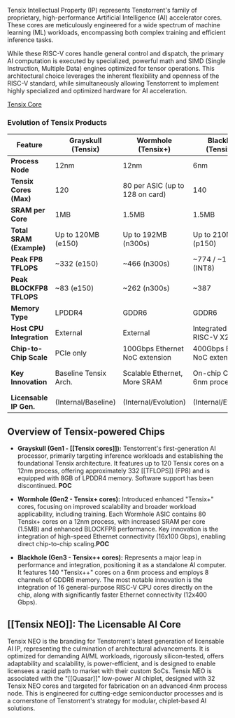 Tensix Intellectual Property (IP) represents Tenstorrent's family of proprietary, high-performance Artificial Intelligence (AI) accelerator cores. These cores are meticulously engineered for a wide spectrum of machine learning (ML) workloads, encompassing both complex training and efficient inference tasks.

While these RISC-V cores handle general control and dispatch, the primary AI computation is executed by specialized, powerful math and SIMD (Single Instruction, Multiple Data) engines optimized for tensor operations. This architectural choice leverages the inherent flexibility and openness of the RISC-V standard, while simultaneously allowing Tenstorrent to implement highly specialized and optimized hardware for AI acceleration.

[Tensix Core](https://tenstorrent.atlassian.net/wiki/x/FIDpAQ "https://tenstorrent.atlassian.net/wiki/x/FIDpAQ")
### Evolution of Tensix Products

| Feature                  | Grayskull (Tensix)    | Wormhole (Tensix+)              | Blackhole (Tensix++)           | Quasar (Tensix NEO)             |
| ------------------------ | --------------------- | ------------------------------- | ------------------------------ | ------------------------------- |
| **Process Node**         | 12nm                  | 12nm                            | 6nm                            | 4nm Chiplet                     |
| **Tensix Cores (Max)**   | 120                   | 80 per ASIC (up to 128 on card) | 140                            | 32 per chiplet                  |
| **SRAM per Core**        | 1MB                   | 1.5MB                           | 1.5MB                          | TBD (Likely >=1.5MB)            |
| **Total SRAM (Example)** | Up to 120MB (e150)    | Up to 192MB (n300s)             | Up to 210MB (p150)             | TBD (Scalable with chiplets)    |
| **Peak FP8 TFLOPS**      | ~332 (e150)           | ~466 (n300s)                    | ~774 / ~1 POPS (INT8)          | TBD (Scalable with chiplets)    |
| **Peak BLOCKFP8 TFLOPS** | ~83 (e150)            | ~262 (n300s)                    | ~387                           | TBD                             |
| **Memory Type**          | LPDDR4                | GDDR6                           | GDDR6                          | TBD (Chiplet dependent)         |
| **Host CPU Integration** | External              | External                        | Integrated (16x RISC-V X280)   | Integrated/Chiplet option       |
| **Chip-to-Chip Scale**   | PCIe only             | 100Gbps Ethernet NoC extension  | 400Gbps Ethernet NoC extension | Non-blocking D2D interfaces     |
| **Key Innovation**       | Baseline Tensix Arch. | Scalable Ethernet, More SRAM    | On-chip CPUs, 6nm process      | Low-power AI Chiplet, Stackable |
| **Licensable IP Gen.**   | (Internal/Baseline)   | (Internal/Evolution)            | (Internal/Evolution)           | Tensix NEO                      |

## Overview of Tensix-powered Chips

*   **Grayskull (Gen1 - [[Tensix cores]]):** Tenstorrent's first-generation AI processor, primarily targeting inference workloads and establishing the foundational Tensix architecture. It features up to 120 Tensix cores on a 12nm process, offering approximately 332 [[TFLOPS]] (FP8) and is equipped with 8GB of LPDDR4 memory. Software support has been discontinued. **POC**

*   **Wormhole (Gen2 - Tensix+ cores):** Introduced enhanced "Tensix+" cores, focusing on improved scalability and broader workload applicability, including training. Each Wormhole ASIC contains 80 Tensix+ cores on a 12nm process, with increased SRAM per core (1.5MB) and enhanced BLOCKFP8 performance. Key innovation is the integration of high-speed Ethernet connectivity (16x100 Gbps), enabling direct chip-to-chip scaling.**POC**

*   **Blackhole (Gen3 - Tensix++ cores):** Represents a major leap in performance and integration, positioning it as a standalone AI computer. It features 140 "Tensix++" cores on a 6nm process and employs 8 channels of GDDR6 memory. The most notable innovation is the integration of 16 general-purpose RISC-V CPU cores directly on the chip, along with significantly faster Ethernet connectivity (12x400 Gbps).

## [[Tensix NEO]]: The Licensable AI Core

Tensix NEO is the branding for Tenstorrent's latest generation of licensable AI IP, representing the culmination of architectural advancements. It is optimized for demanding AI/ML workloads, rigorously silicon-tested, offers adaptability and scalability, is power-efficient, and is designed to enable licensees a rapid path to market with their custom SoCs. Tensix NEO is associated with the "[[Quasar]]" low-power AI chiplet, designed with 32 Tensix NEO cores and targeted for fabrication on an advanced 4nm process node. This is engineered for cutting-edge semiconductor processes and is a cornerstone of Tenstorrent's strategy for modular, chiplet-based AI solutions.


